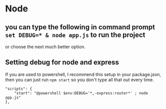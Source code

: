 # Node 
## you can type the following in command prompt `set DEBUG=* & node app.js` to run the project
 or choose the next much better option.
## Setting debug for node and express
If you are used to powershell, I recommend this setup in your package.json,
then you can just run `npm start` so you don't type all that out every time.
```
"scripts": {
    "start": "@powershell $env:DEBUG='*,-express:router*' ; node app.js"
},
```
